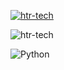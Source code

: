 <p align="left"> <a href="https://github.com/ryo-ma/github-profile-trophy"><img src="https://github-profile-trophy.vercel.app/?username=KGF-420" alt="htr-tech" /></a> </p>
<p align="left"> <img src="https://komarev.com/ghpvc/?username=htr-tech&label=Profile%20views&color=eb4d3d&style=flat-square" alt="htr-tech" /> </pu>
</i></b></h3>

![Python](https://img.shields.io/badge/-Python-05122A?style=flat&logo=python)&nbsp;


